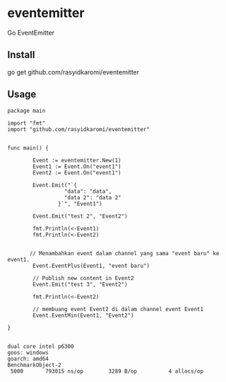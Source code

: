 # eventemitter
Go EventEmitter


Install
---------------
go get github.com/rasyidkaromi/eventemitter
        
        
Usage
---------------

	package main

	import "fmt"
	import "github.com/rasyidkaromi/eventemitter"


	func main() {

          	Event := eventemitter.New(1)
        	Event1 := Event.On("event1")
        	Event2 := Event.On("event1")
          
        	Event.Emit("`{
			          "data": "data",
			          "data 2": "data 2"
			        }`", "Event1")
              
        	Event.Emit("test 2", "Event2")
          
        	fmt.Println(<-Event1)
        	fmt.Println(<-Event2)


           // Menambahkan event dalam channel yang sama "event baru" ke event1.          
        	Event.EventPlus(Event1, "event baru")

            // Publish new content in Event2
        	Event.Emit("test 3", "Event2")

        	fmt.Println(<-Event2)
        	
            // membuang event Event2 di dalam channel event Event1
        	Event.EventMin(Event1, "Event2")
          
	}


	dual core intel p6300 
	goos: windows
	goarch: amd64
	BenchmarkObject-2
	 5000	    793015 ns/op	    3289 B/op	       4 allocs/op






